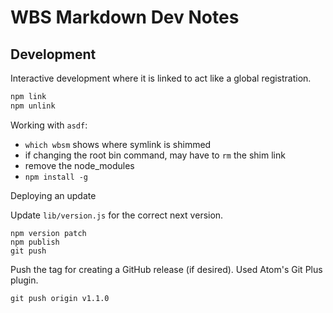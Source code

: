 # WBS Markdown Dev Notes

## Development

Interactive development where it is linked to act like a global registration.

```bash
npm link
npm unlink
```

Working with `asdf`:

- `which wbsm` shows where symlink is shimmed
- if changing the root bin command, may have to `rm` the shim link
- remove the node_modules
- `npm install -g`

Deploying an update

Update `lib/version.js` for the correct next version.

```
npm version patch
npm publish
git push
```

Push the tag for creating a GitHub release (if desired). Used Atom's Git Plus plugin.

```
git push origin v1.1.0
```
